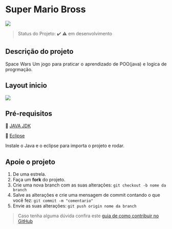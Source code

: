 # Super Mario Bross


<img src="http://img.shields.io/static/v1?label=STATUS&message=EM%20DESENVOLVIMENTO&color=RED&style=for-the-badge"/>
</p>

> Status do Projeto: :heavy_check_mark: :warning: em desenvolvimento

## Descrição do projeto 

<p align="justify">
 Space Wars Um jogo para praticar o aprendizado de POO(java) e logica de progrmação.
</p>

## Layout  inicio

<img src="https://media.giphy.com/media/QkIYCR8osEhJfcU0xA/giphy.gif">


## Pré-requisitos

:small_blue_diamond: [JAVA JDK](https://www.oracle.com/br/java/technologies/javase/javase-jdk8-downloads.html) 

:small_blue_diamond: [Eclipse](https://www.eclipse.org/downloads/)

Instale o Java e o eclipse para importa o projeto e rodar.

## Apoie o projeto

1. De uma estrela.
2. Faça um **fork** do projeto.
3. Crie uma nova branch com as suas alterações: `git checkout -b nome da branch`
4. Salve as alterações e crie uma mensagem de commit contando o que você fez: `git commit -m "comentario"`
5. Envie as suas alterações: `git push origin nome da branch`
> Caso tenha alguma dúvida confira este [guia de como contribuir no GitHub](./CONTRIBUTING.md)

